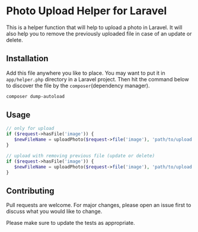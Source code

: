 # Photo Upload Helper for Laravel

This is a helper function that will help to upload a photo in Laravel. It will also help you to remove the previously uploaded file in case of an update or delete.

## Installation

Add this file anywhere you like to place. You may want to put it in `app/helper.php` directory in a Laravel project. Then hit the command below to discover the file by the ``composer``(dependency manager).

```bash
composer dump-autoload
```

## Usage

```php
// only for upload
if ($request->hasFile('image')) {
   $newFileName = uploadPhoto($request->file('image'), 'path/to/upload');
}

// upload with removing previous file (update or delete)
if ($request->hasFile('image')) {
   $newFileName = uploadPhoto($request->file('image'), 'path/to/upload', 'existing/path');
}
```

## Contributing
Pull requests are welcome. For major changes, please open an issue first to discuss what you would like to change.

Please make sure to update the tests as appropriate.
